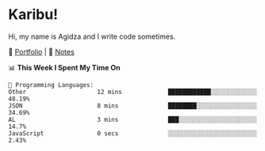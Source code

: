 # Karibu!
Hi, my name is Agidza and I write code sometimes.

🫧 [Portfolio](https://lynnagidza.github.io/) | 🪷 [Notes](https://medium.com/me/stories/public)

<!--START_SECTION:waka-->
📊 **This Week I Spent My Time On** 

```text
💬 Programming Languages: 
Other                    12 mins             ████████████░░░░░░░░░░░░░   48.19% 
JSON                     8 mins              ████████░░░░░░░░░░░░░░░░░   34.69% 
AL                       3 mins              ███░░░░░░░░░░░░░░░░░░░░░░   14.7% 
JavaScript               0 secs              ░░░░░░░░░░░░░░░░░░░░░░░░░   2.43%

```


<!--END_SECTION:waka-->
<!--#### 💟 **Digital Swag**
[![@agidza's Holopin board](https://holopin.me/agidza)](https://holopin.io/@agidza)
